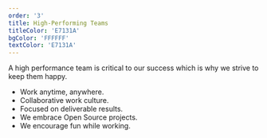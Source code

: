 ```yaml
---
order: '3'
title: High-Performing Teams
titleColor: 'E7131A'
bgColor: 'FFFFFF'
textColor: 'E7131A'
---
```


<p class="text-dark">A high performance team is critical to our success which is why we strive to keep them happy.</p>

- Work anytime, anywhere.
- Collaborative work culture.
- Focused on deliverable results.
- We embrace Open Source projects.
- We encourage fun while working.